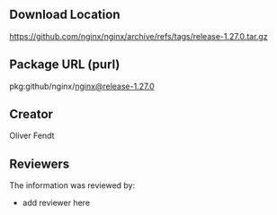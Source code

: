 ## Download Location

https://github.com/nginx/nginx/archive/refs/tags/release-1.27.0.tar.gz

## Package URL (purl)

pkg:github/nginx/nginx@release-1.27.0

## Creator

Oliver Fendt

## Reviewers

The information was reviewed by:

* add reviewer here
